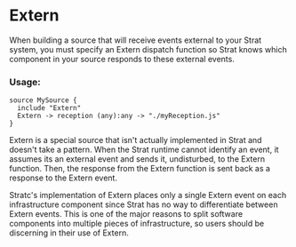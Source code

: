 # Extern

When building a source that will receive events external to your Strat system, you must specify an Extern dispatch function so Strat knows which component in your source responds to these external events.

### Usage:

```
source MySource {
  include "Extern"
  Extern -> reception (any):any -> "./myReception.js"
}
```

Extern is a special source that isn't actually implemented in Strat and doesn't take a pattern.  When the Strat runtime cannot identify an event, it assumes its an external event and sends it, undisturbed, to the Extern function.  Then, the response from the Extern function is sent back as a response to the Extern event.

Stratc's implementation of Extern places only a single Extern event on each infrastructure component since Strat has no way to differentiate between Extern events.  This is one of the major reasons to split software components into multiple pieces of infrastructure, so users should be discerning in their use of Extern.